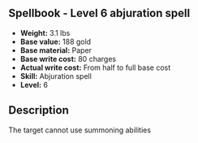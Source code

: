 ## Spellbook - Level 6 abjuration spell

- **Weight:** 3.1 lbs
- **Base value:** 188 gold
- **Base material:** Paper
- **Base write cost:** 80 charges
- **Actual write cost:** From half to full base cost
- **Skill:** Abjuration spell
- **Level:** 6

## Description

The target cannot use summoning abilities
